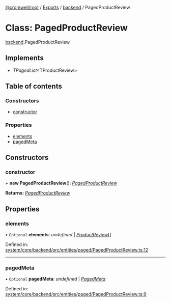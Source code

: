 [@cromwell/root](../README.md) / [Exports](../modules.md) / [backend](../modules/backend.md) / PagedProductReview

# Class: PagedProductReview

[backend](../modules/backend.md).PagedProductReview

## Implements

* *TPagedList*<TProductReview\>

## Table of contents

### Constructors

- [constructor](backend.pagedproductreview.md#constructor)

### Properties

- [elements](backend.pagedproductreview.md#elements)
- [pagedMeta](backend.pagedproductreview.md#pagedmeta)

## Constructors

### constructor

\+ **new PagedProductReview**(): [*PagedProductReview*](backend.pagedproductreview.md)

**Returns:** [*PagedProductReview*](backend.pagedproductreview.md)

## Properties

### elements

• `Optional` **elements**: *undefined* \| [*ProductReview*](backend.productreview.md)[]

Defined in: [system/core/backend/src/entities/paged/PagedProductReview.ts:12](https://github.com/CromwellCMS/Cromwell/blob/8568c07/system/core/backend/src/entities/paged/PagedProductReview.ts#L12)

___

### pagedMeta

• `Optional` **pagedMeta**: *undefined* \| [*PagedMeta*](backend.pagedmeta.md)

Defined in: [system/core/backend/src/entities/paged/PagedProductReview.ts:9](https://github.com/CromwellCMS/Cromwell/blob/8568c07/system/core/backend/src/entities/paged/PagedProductReview.ts#L9)
